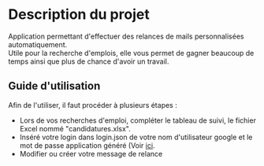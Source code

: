 # Description du projet

Application permettant d'effectuer des relances de mails personnalisées automatiquement.  
Utile pour la recherche d'emplois, elle vous permet de gagner beaucoup de temps ainsi que plus de chance d'avoir un travail.  

## Guide d'utilisation 

Afin de l'utiliser, il faut procéder à plusieurs étapes :
* Lors de vos recherches d'emploi, compléter le tableau de suivi, le fichier Excel nommé "candidatures.xlsx".
* Inséré votre login dans login.json de votre nom d'utilisateur google et le mot de passe application généré (Voir [ici](https://support.google.com/accounts/answer/185833?hl=fr).
* Modifier ou créer votre message de relance
